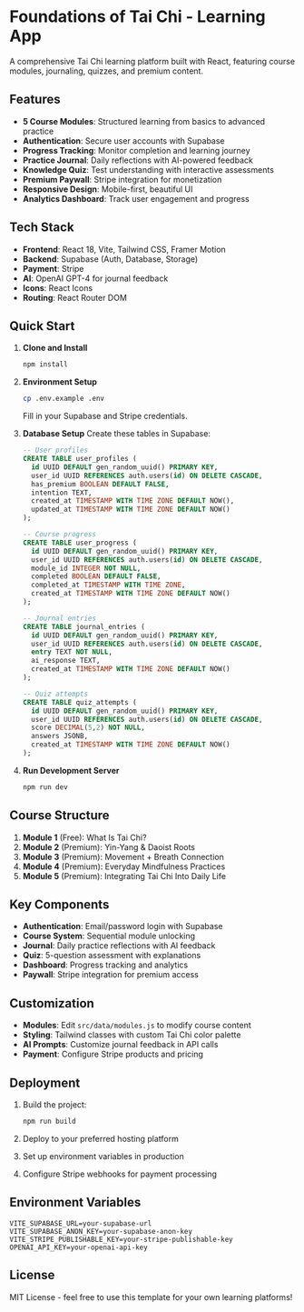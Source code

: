 # Foundations of Tai Chi - Learning App

A comprehensive Tai Chi learning platform built with React, featuring course modules, journaling, quizzes, and premium content.

## Features

- **5 Course Modules**: Structured learning from basics to advanced practice
- **Authentication**: Secure user accounts with Supabase
- **Progress Tracking**: Monitor completion and learning journey
- **Practice Journal**: Daily reflections with AI-powered feedback
- **Knowledge Quiz**: Test understanding with interactive assessments
- **Premium Paywall**: Stripe integration for monetization
- **Responsive Design**: Mobile-first, beautiful UI
- **Analytics Dashboard**: Track user engagement and progress

## Tech Stack

- **Frontend**: React 18, Vite, Tailwind CSS, Framer Motion
- **Backend**: Supabase (Auth, Database, Storage)
- **Payment**: Stripe
- **AI**: OpenAI GPT-4 for journal feedback
- **Icons**: React Icons
- **Routing**: React Router DOM

## Quick Start

1. **Clone and Install**
   ```bash
   npm install
   ```

2. **Environment Setup**
   ```bash
   cp .env.example .env
   ```
   Fill in your Supabase and Stripe credentials.

3. **Database Setup**
   Create these tables in Supabase:

   ```sql
   -- User profiles
   CREATE TABLE user_profiles (
     id UUID DEFAULT gen_random_uuid() PRIMARY KEY,
     user_id UUID REFERENCES auth.users(id) ON DELETE CASCADE,
     has_premium BOOLEAN DEFAULT FALSE,
     intention TEXT,
     created_at TIMESTAMP WITH TIME ZONE DEFAULT NOW(),
     updated_at TIMESTAMP WITH TIME ZONE DEFAULT NOW()
   );

   -- Course progress
   CREATE TABLE user_progress (
     id UUID DEFAULT gen_random_uuid() PRIMARY KEY,
     user_id UUID REFERENCES auth.users(id) ON DELETE CASCADE,
     module_id INTEGER NOT NULL,
     completed BOOLEAN DEFAULT FALSE,
     completed_at TIMESTAMP WITH TIME ZONE,
     created_at TIMESTAMP WITH TIME ZONE DEFAULT NOW()
   );

   -- Journal entries
   CREATE TABLE journal_entries (
     id UUID DEFAULT gen_random_uuid() PRIMARY KEY,
     user_id UUID REFERENCES auth.users(id) ON DELETE CASCADE,
     entry TEXT NOT NULL,
     ai_response TEXT,
     created_at TIMESTAMP WITH TIME ZONE DEFAULT NOW()
   );

   -- Quiz attempts
   CREATE TABLE quiz_attempts (
     id UUID DEFAULT gen_random_uuid() PRIMARY KEY,
     user_id UUID REFERENCES auth.users(id) ON DELETE CASCADE,
     score DECIMAL(5,2) NOT NULL,
     answers JSONB,
     created_at TIMESTAMP WITH TIME ZONE DEFAULT NOW()
   );
   ```

4. **Run Development Server**
   ```bash
   npm run dev
   ```

## Course Structure

1. **Module 1** (Free): What Is Tai Chi?
2. **Module 2** (Premium): Yin-Yang & Daoist Roots
3. **Module 3** (Premium): Movement + Breath Connection
4. **Module 4** (Premium): Everyday Mindfulness Practices
5. **Module 5** (Premium): Integrating Tai Chi Into Daily Life

## Key Components

- **Authentication**: Email/password login with Supabase
- **Course System**: Sequential module unlocking
- **Journal**: Daily practice reflections with AI feedback
- **Quiz**: 5-question assessment with explanations
- **Dashboard**: Progress tracking and analytics
- **Paywall**: Stripe integration for premium access

## Customization

- **Modules**: Edit `src/data/modules.js` to modify course content
- **Styling**: Tailwind classes with custom Tai Chi color palette
- **AI Prompts**: Customize journal feedback in API calls
- **Payment**: Configure Stripe products and pricing

## Deployment

1. Build the project:
   ```bash
   npm run build
   ```

2. Deploy to your preferred hosting platform
3. Set up environment variables in production
4. Configure Stripe webhooks for payment processing

## Environment Variables

```env
VITE_SUPABASE_URL=your-supabase-url
VITE_SUPABASE_ANON_KEY=your-supabase-anon-key
VITE_STRIPE_PUBLISHABLE_KEY=your-stripe-publishable-key
OPENAI_API_KEY=your-openai-api-key
```

## License

MIT License - feel free to use this template for your own learning platforms!